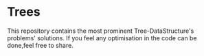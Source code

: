# Trees

This repository contains the most prominent Tree-DataStructure's problems' solutions. If you feel any optimisation in the code can be done,feel free to share. 
